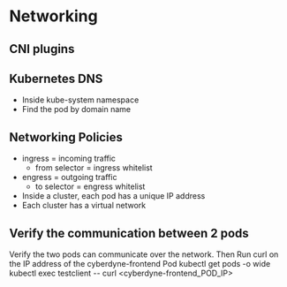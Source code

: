 # Networking

## CNI plugins

## Kubernetes DNS
- Inside kube-system namespace
- Find the pod by domain name

## Networking Policies
- ingress = incoming traffic
  - from selector = ingress whitelist
- engress = outgoing traffic
  - to selector = engress whitelist
- Inside a cluster, each pod has a unique IP address
- Each cluster has a virtual network

## Verify the communication between 2 pods
Verify the two pods can communicate over the network.
Then Run curl on the IP address of the cyberdyne-frontend Pod
    kubectl get pods -o wide
    kubectl exec testclient -- curl <cyberdyne-frontend_POD_IP>

